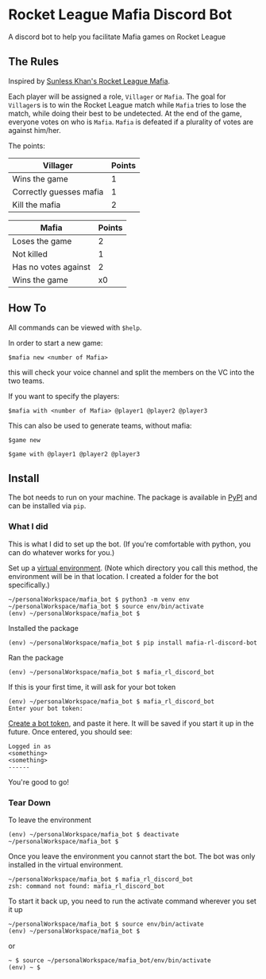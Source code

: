 # Rocket League Mafia Discord Bot

A discord bot to help you facilitate Mafia games on Rocket League

## The Rules

Inspired by [Sunless Khan's Rocket League Mafia](https://www.youtube.com/watch?v=nZjNx7UlqWY&t=628s).

Each player will be assigned a role, `Villager` or `Mafia`. The goal for `Villager`s is to win the Rocket League match while `Mafia` tries to lose the match, while doing their best to be undetected. At the end of the game, everyone votes on who is `Mafia`. `Mafia` is defeated if a plurality of votes are against him/her.

The points:

| Villager | Points |
|---|---|
| Wins the game | 1 |
| Correctly guesses mafia | 1 |
| Kill the mafia | 2 |

| Mafia | Points |
|---|---|
| Loses the game | 2 |
| Not killed | 1 |
| Has no votes against | 2 |
| Wins the game | x0 |

## How To

All commands can be viewed with `$help`.

In order to start a new game:

```
$mafia new <number of Mafia>
```

this will check your voice channel and split the members on the VC into the two teams. 

If you want to specify the players:

```
$mafia with <number of Mafia> @player1 @player2 @player3
```

This can also be used to generate teams, without mafia:

```
$game new
```

```
$game with @player1 @player2 @player3
```

## Install

The bot needs to run on your machine. The package is available in [PyPI](https://pypi.org/project/mafia-rl-discord-bot/) and can be installed via `pip`.

### What I did

This is what I did to set up the bot. (If you're comfortable with python, you can do whatever works for you.)

Set up a [virtual environment](https://docs.python.org/3/library/venv.html). (Note which directory you call this method, the environment will be in that location. I created a folder for the bot specifically.)

```
~/personalWorkspace/mafia_bot $ python3 -m venv env
~/personalWorkspace/mafia_bot $ source env/bin/activate
(env) ~/personalWorkspace/mafia_bot $
```

Installed the package

```
(env) ~/personalWorkspace/mafia_bot $ pip install mafia-rl-discord-bot
```

Ran the package

```
(env) ~/personalWorkspace/mafia_bot $ mafia_rl_discord_bot 
```

If this is your first time, it will ask for your bot token

```
(env) ~/personalWorkspace/mafia_bot $ mafia_rl_discord_bot 
Enter your bot token: 
```

[Create a bot token](https://discordpy.readthedocs.io/en/latest/discord.html), and paste it here. It will be saved if you start it up in the future. Once entered, you should see:

```
Logged in as
<something>
<something>
------
```

You're good to go!

### Tear Down

To leave the environment

```
(env) ~/personalWorkspace/mafia_bot $ deactivate 
~/personalWorkspace/mafia_bot $ 
```

Once you leave the environment you cannot start the bot. The bot was only installed in the virtual environment.

```
~/personalWorkspace/mafia_bot $ mafia_rl_discord_bot
zsh: command not found: mafia_rl_discord_bot
```

To start it back up, you need to run the activate command wherever you set it up

```
~/personalWorkspace/mafia_bot $ source env/bin/activate
(env) ~/personalWorkspace/mafia_bot $
```

or

```
~ $ source ~/personalWorkspace/mafia_bot/env/bin/activate
(env) ~ $
```